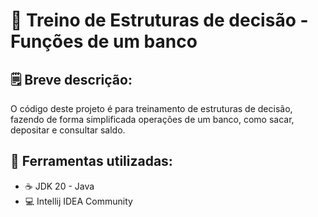 ﻿# 🏧 Treino de Estruturas de decisão - Funções de um banco

 ## 🗒️ Breve descrição:
 O código deste projeto é para treinamento de estruturas de decisão, fazendo de forma simplificada operações de um banco, como sacar, depositar e consultar saldo.

 ## 🧰 Ferramentas utilizadas:
 * ☕ JDK 20 - Java
 * 💻 Intellij IDEA Community
